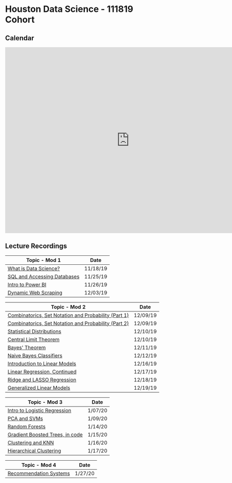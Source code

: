 # Houston Data Science - 111819 Cohort

## Calendar

<iframe src="https://calendar.google.com/calendar/embed?src=flatironschool.com_1cl1mteifodvi3u3hea22n7r1g%40group.calendar.google.com&ctz=America%2FChicago" style="border: 0" width="800" height="600" frameborder="0" scrolling="no"></iframe>

## Lecture Recordings

| Topic - Mod 1                                               | Date     |
| ----------------------------------------------------------- | -------- |
| [What is Data Science?](https://youtu.be/NXfaH2RTTYY)       | 11/18/19 |
| [SQL and Accessing Databases](https://youtu.be/grvXclddclA) | 11/25/19 |
| [Intro to Power BI](https://youtu.be/lHRDNPHMZ1w)           | 11/26/19 |
| [Dynamic Web Scraping](https://youtu.be/j2djlIiGfsQ)        | 12/03/19 |

| Topic - Mod 2                                                                        | Date     |
| ------------------------------------------------------------------------------------ | -------- |
| [Combinatorics, Set Notation and Probability (Part 1)](https://youtu.be/6gDlGM_jH2k) | 12/09/19 |
| [Combinatorics, Set Notation and Probability (Part 2)](https://youtu.be/C0wvSzcpvzE) | 12/09/19 |
| [Statistical Distributions](https://youtu.be/x0XOePv9JeY)                            | 12/10/19 |
| [Central Limit Theorem](https://youtu.be/3fdBsRRi9c0)                                | 12/10/19 |
| [Bayes' Theorem](https://youtu.be/mUH9vteDIBQ)                                       | 12/11/19 |
| [Naive Bayes Classifiers](https://youtu.be/_mtfZFwyZG8)                              | 12/12/19 |
| [Introduction to Linear Models](https://youtu.be/0xPfCYYqlpw)                        | 12/16/19 |
| [Linear Regression, Continued](https://youtu.be/pLBxljUaInY)                         | 12/17/19 |
| [Ridge and LASSO Regression](https://youtu.be/Rm_qYT_IUIQ)                           | 12/18/19 |
| [Generalized Linear Models](https://youtu.be/U1hH4Sh7hJc)                            | 12/19/19 |

| Topic - Mod 3                                                   | Date    |
| --------------------------------------------------------------- | ------- |
| [Intro to Logistic Regression](https://youtu.be/x2UVG2GcbPc)    | 1/07/20 |
| [PCA and SVMs](https://youtu.be/zGM4i2SoM-Y)                    | 1/09/20 |
| [Random Forests](https://youtu.be/ttpcmO7OAtw)                  | 1/14/20 |
| [Gradient Boosted Trees, in code](https://youtu.be/WhPxpLgPh2E) | 1/15/20 |
| [Clustering and KNN](https://youtu.be/zGAvn8Tp6KE)              | 1/16/20 |
| [Hierarchical Clustering](https://youtu.be/bUepXAOUZj8)         | 1/17/20 |

| Topic - Mod 4                                          | Date    |
| ------------------------------------------------------ | ------- |
| [Recommendation Systems](https://youtu.be/BQGKb5uQsO0) | 1/27/20 | 
